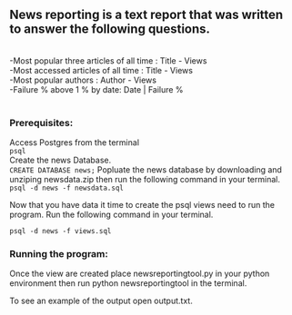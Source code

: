 <h2>News reporting is a text report that was written to answer the following questions.</h2></br>
-Most popular three articles of all time : Title - Views</br>
-Most accessed articles of all time : Title - Views</br>
-Most popular authors : Author - Views</br>
-Failure % above 1 % by date: Date | Failure %</br>
</br>

<h3>Prerequisites:</h3>
Access Postgres from the terminal<br>
<code>psql</code><br>
Create the news Database.<br>
<code>CREATE DATABASE news;</code>
Popluate the news database by downloading and unziping newsdata.zip then run the following command in your terminal. 
   <code> psql -d news -f newsdata.sql</code>
    
Now that you have data it time to create the psql views need to run the program. Run the following command in your terminal.

<code>psql -d news -f views.sql</code>

<h3>Running the program:</h3>

Once the view are created place newsreportingtool.py in your python environment then run python newsreportingtool in the terminal.

To see an example of the output open output.txt.


